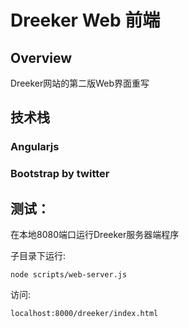 # Dreeker Web 前端

## Overview

Dreeker网站的第二版Web界面重写

## 技术栈

### Angularjs
### Bootstrap by twitter

## 测试：

在本地8080端口运行Dreeker服务器端程序

子目录下运行:

	node scripts/web-server.js

访问:

	localhost:8000/dreeker/index.html

